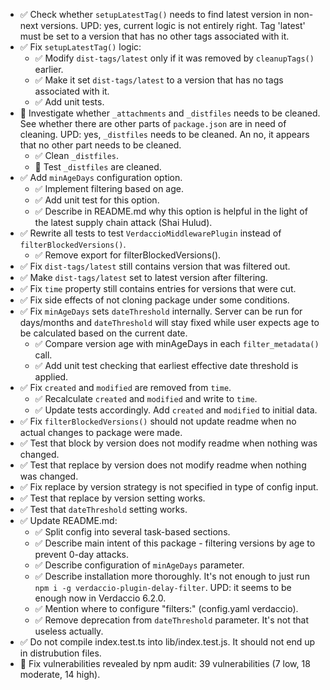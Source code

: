 - ✅ Check whether `setupLatestTag()` needs to find latest version in non-next versions.
  UPD: yes, current logic is not entirely right.
  Tag 'latest' must be set to a version that has no other tags associated with it.
- ✅ Fix `setupLatestTag()` logic:
  - ✅ Modify `dist-tags/latest` only if it was removed by `cleanupTags()` earlier.
  - ✅ Make it set `dist-tags/latest` to a version that has no tags associated with it.
  - ✅ Add unit tests.
- 🔴 Investigate whether `_attachments` and `_distfiles` needs to be cleaned.
  See whether there are other parts of `package.json` are in need of cleaning.
  UPD: yes, `_distfiles` needs to be cleaned. An no, it appears that no other part needs to be cleaned.
  - ✅ Clean `_distfiles`.
  - 🔴 Test `_distfiles` are cleaned.
- ✅ Add `minAgeDays` configuration option.
  - ✅ Implement filtering based on age.
  - ✅ Add unit test for this option.
  - ✅ Describe in README.md why this option is helpful in the light of the latest supply chain attack (Shai Hulud).
- ✅ Rewrite all tests to test `VerdaccioMiddlewarePlugin` instead of `filterBlockedVersions()`.
  - ✅ Remove export for filterBlockedVersions().
- ✅ Fix `dist-tags/latest` still contains version that was filtered out.
- ✅ Make `dist-tags/latest` set to latest version after filtering.
- ✅ Fix `time` property still contains entries for versions that were cut.
- ✅ Fix side effects of not cloning package under some conditions.
- ✅ Fix `minAgeDays` sets `dateThreshold` internally.
  Server can be run for days/months and `dateThreshold` will stay fixed
  while user expects age to be calculated based on the current date.
  - ✅ Compare version age with minAgeDays in each `filter_metadata()` call.
  - ✅ Add unit test checking that earliest effective date threshold is applied.
- ✅ Fix `created` and `modified` are removed from `time`.
  - ✅ Recalculate `created` and `modified` and write to `time`.
  - ✅ Update tests accordingly. Add `created` and `modified` to initial data.
- ✅ Fix `filterBlockedVersions()` should not update readme when no actual changes to package were made.
- ✅ Test that block by version does not modify readme when nothing was changed.
- ✅ Test that replace by version does not modify readme when nothing was changed.
- ✅ Fix replace by version strategy is not specified in type of config input.
- ✅ Test that replace by version setting works.
- ✅ Test that `dateThreshold` setting works.
- ✅ Update README.md:
  - ✅ Split config into several task-based sections.
  - ✅ Describe main intent of this package - filtering versions by age to prevent 0-day attacks.
  - ✅ Describe configuration of `minAgeDays` parameter.
  - ✅ Describe installation more thoroughly. It's not enough to just run `npm i -g verdaccio-plugin-delay-filter`. UPD: it seems to be enough now in Verdaccio 6.2.0.
  - ✅ Mention where to configure "filters:" (config.yaml verdaccio).
  - ✅ Remove deprecation from `dateThreshold` parameter. It's not that useless actually.
- ✅ Do not compile index.test.ts into lib/index.test.js. It should not end up in distrubution files.
- 🔴 Fix vulnerabilities revealed by npm audit: 39 vulnerabilities (7 low, 18 moderate, 14 high).
